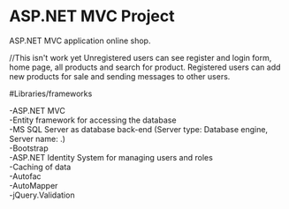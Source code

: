 # ASP.NET MVC Project

ASP.NET MVC application online shop.

//This isn't work yet
Unregistered users can see register and login form, home page, all products and search for product.
Registered users can add new products for sale and sending messages to other users.


#Libraries/frameworks

-ASP.NET MVC <br/>
-Entity framework for accessing the database <br/>
-MS SQL Server as database back-end (Server type: Database engine, Server name: .) <br/>
-Bootstrap <br/>
-ASP.NET Identity System for managing users and roles <br/>
-Caching of data <br/>
-Autofac <br/>
-AutoMapper <br/>
-jQuery.Validation <br/>

